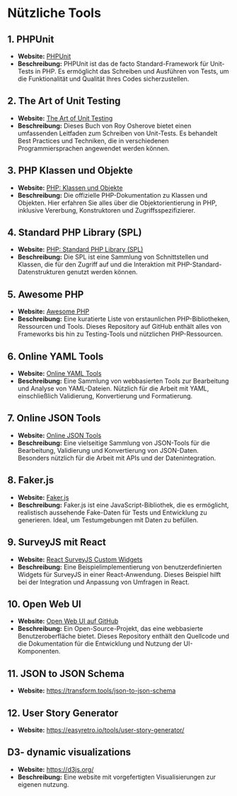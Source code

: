 # Nützliche Tools


## 1. PHPUnit

- **Website:** [PHPUnit](https://phpunit.de/index.html)
- **Beschreibung:** PHPUnit ist das de facto Standard-Framework für Unit-Tests in PHP. Es ermöglicht das Schreiben und Ausführen von Tests, um die Funktionalität und Qualität Ihres Codes sicherzustellen.

## 2. The Art of Unit Testing

- **Website:** [The Art of Unit Testing](https://www.artofunittesting.com/)
- **Beschreibung:** Dieses Buch von Roy Osherove bietet einen umfassenden Leitfaden zum Schreiben von Unit-Tests. Es behandelt Best Practices und Techniken, die in verschiedenen Programmiersprachen angewendet werden können.

## 3. PHP Klassen und Objekte

- **Website:** [PHP: Klassen und Objekte](https://www.php.net/manual/en/book.classobj.php)
- **Beschreibung:** Die offizielle PHP-Dokumentation zu Klassen und Objekten. Hier erfahren Sie alles über die Objektorientierung in PHP, inklusive Vererbung, Konstruktoren und Zugriffsspezifizierer.

## 4. Standard PHP Library (SPL)

- **Website:** [PHP: Standard PHP Library (SPL)](https://www.php.net/manual/de/book.spl.php)
- **Beschreibung:** Die SPL ist eine Sammlung von Schnittstellen und Klassen, die für den Zugriff auf und die Interaktion mit PHP-Standard-Datenstrukturen genutzt werden können.

## 5. Awesome PHP

- **Website:** [Awesome PHP](https://github.com/ziadoz/awesome-php)
- **Beschreibung:** Eine kuratierte Liste von erstaunlichen PHP-Bibliotheken, Ressourcen und Tools. Dieses Repository auf GitHub enthält alles von Frameworks bis hin zu Testing-Tools und nützlichen PHP-Ressourcen.

## 6. Online YAML Tools

- **Website:** [Online YAML Tools](https://onlineyamltools.com/)
- **Beschreibung:** Eine Sammlung von webbasierten Tools zur Bearbeitung und Analyse von YAML-Dateien. Nützlich für die Arbeit mit YAML, einschließlich Validierung, Konvertierung und Formatierung.

## 7. Online JSON Tools

- **Website:** [Online JSON Tools](https://onlinetools.com/json#tools)
- **Beschreibung:** Eine vielseitige Sammlung von JSON-Tools für die Bearbeitung, Validierung und Konvertierung von JSON-Daten. Besonders nützlich für die Arbeit mit APIs und der Datenintegration.

## 8. Faker.js

- **Website:** [Faker.js](https://fakerjs.dev/)
- **Beschreibung:** Faker.js ist eine JavaScript-Bibliothek, die es ermöglicht, realistisch aussehende Fake-Daten für Tests und Entwicklung zu generieren. Ideal, um Testumgebungen mit Daten zu befüllen.

## 9. SurveyJS mit React

- **Website:** [React SurveyJS Custom Widgets](https://stackblitz.com/edit/react-surveyjs-custom-widgets-pdzawm?file=index.js)
- **Beschreibung:** Eine Beispielimplementierung von benutzerdefinierten Widgets für SurveyJS in einer React-Anwendung. Dieses Beispiel hilft bei der Integration und Anpassung von Umfragen in React.

## 10. Open Web UI

- **Website:** [Open Web UI auf GitHub](https://github.com/open-webui/open-webui)
- **Beschreibung:** Ein Open-Source-Projekt, das eine webbasierte Benutzeroberfläche bietet. Dieses Repository enthält den Quellcode und die Dokumentation für die Entwicklung und Nutzung der UI-Komponenten.

## 11. JSON to JSON Schema

- **Website:** https://transform.tools/json-to-json-schema

## 12. User Story Generator 

- **Website:** https://easyretro.io/tools/user-story-generator/

## D3- dynamic visualizations 

- **Website:** https://d3js.org/
- **Beschreibung:** Eine website mit vorgefertigten Visualisierungen zur eigenen nutzung. 


